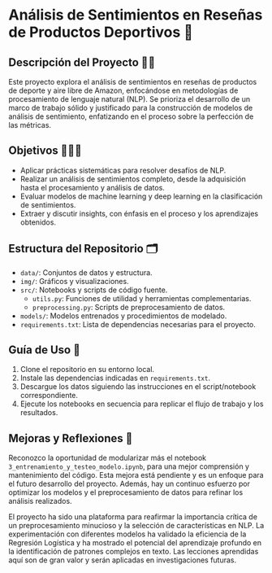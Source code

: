 # Análisis de Sentimientos en Reseñas de Productos Deportivos 🎾

## Descripción del Proyecto ✍🏼

Este proyecto explora el análisis de sentimientos en reseñas de productos de deporte y aire libre de Amazon, enfocándose en metodologías de procesamiento de lenguaje natural (NLP). Se prioriza el desarrollo de un marco de trabajo sólido y justificado para la construcción de modelos de análisis de sentimiento, enfatizando en el proceso sobre la perfección de las métricas.

## Objetivos 👩🏼‍💻

- Aplicar prácticas sistemáticas para resolver desafíos de NLP.
- Realizar un análisis de sentimientos completo, desde la adquisición hasta el procesamiento y análisis de datos.
- Evaluar modelos de machine learning y deep learning en la clasificación de sentimientos.
- Extraer y discutir insights, con énfasis en el proceso y los aprendizajes obtenidos.

## Estructura del Repositorio 🗂️

- `data/`: Conjuntos de datos y estructura.
- `img/`: Gráficos y visualizaciones.
- `src/`: Notebooks y scripts de código fuente.
    - `utils.py`: Funciones de utilidad y herramientas complementarias.
    - `preprocessing.py`: Scripts de preprocesamiento de datos.
- `models/`: Modelos entrenados y procedimientos de modelado.
- `requirements.txt`: Lista de dependencias necesarias para el proyecto.

## Guía de Uso 📑

1. Clone el repositorio en su entorno local.
2. Instale las dependencias indicadas en `requirements.txt`.
3. Descargue los datos siguiendo las instrucciones en el script/notebook correspondiente.
4. Ejecute los notebooks en secuencia para replicar el flujo de trabajo y los resultados.

## Mejoras y Reflexiones 🧠

Reconozco la oportunidad de modularizar más el notebook `3_entrenamiento_y_testeo_modelo.ipynb`, para una mejor comprensión y mantenimiento del código. Esta mejora está pendiente y es un enfoque para el futuro desarrollo del proyecto. Además, hay un continuo esfuerzo por optimizar los modelos y el preprocesamiento de datos para refinar los análisis realizados.

El proyecto ha sido una plataforma para reafirmar la importancia crítica de un preprocesamiento minucioso y la selección de características en NLP. La experimentación con diferentes modelos ha validado la eficiencia de la Regresión Logística y ha mostrado el potencial del aprendizaje profundo en la identificación de patrones complejos en texto. Las lecciones aprendidas aquí son de gran valor y serán aplicadas en investigaciones futuras.